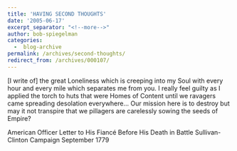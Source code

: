 ```yaml
---
title: 'HAVING SECOND THOUGHTS'
date: '2005-06-17'
excerpt_separator: "<!--more-->"
author: bob-spiegelman
categories:
  -  blog-archive
permalink: /archives/second-thoughts/
redirect_from: /archives/000107/
---
```


[I write of] the great Loneliness which is creeping into my Soul
with every hour and every mile which separates me from you.
I really feel guilty as I applied the torch to huts that were
Homes of Content until we ravagers came spreading desolation
everywhere... Our mission here is to destroy but may it not
transpire that we pillagers are carelessly sowing the seeds of Empire?

American Officer
Letter to His Fiancé Before His Death in Battle
Sullivan-Clinton Campaign
September 1779

